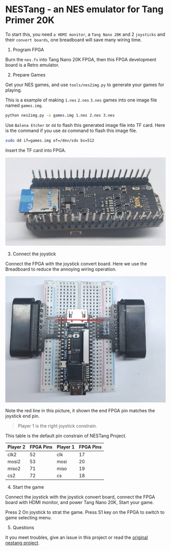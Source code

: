 # NESTang - an NES emulator for Tang Primer 20K

To start this, you need `a HDMI monitor`, a `Tang Nano 20K` and 2 `joysticks` and their `convert boards`, one breadboard will save many wiring time.

1. Program FPGA

Burn the `nes.fs` into Tang Nano 20K FPGA, then this FPGA development board is a Retro emulator.

2. Prepare Games

Get your NES games, and use `tools/nes2img.py` to generate your games for playing.

This is a example of making `1.nes` `2.nes` `3.nes` games into one image file named `games.img`.

```bash
python nes2img.py -o games.img 1.nes 2.nes 3.nes
```

Use `Balena Etcher` or `dd` to flash this generated image file into TF card. Here is the command if you use `dd` command to flash this image file.

```bash
sudo dd if=games.img of=/dev/sdx bs=512
```

Insert the TF card into FPGA.

![nes_tang_tf_card_onsert](./../.assets/nes_tang_tf_card_onsert.jpg)

3. Connect the joystick

Connect the FPGA with the joystick convert board. Here we use the Breadboard to reduce the annoying wiring operation.

![nes_tang_breadboard_connecting](./../.assets/nes_tang_breadboard_connecting.jpg)

Note the red line in this picture, it shown the end FPGA pin matches the joystick end pin.

> Player 1 is the right joystick constrain.

This table is the default pin constrain of NESTang Project.

| Player 2 | FPGA Pins | Player 1 | FPGA Pins |
| -------- | --------- | -------- | --------- |
| clk2     | 52        | clk      | 17        |
| mosi2    | 53        | mosi     | 20        |
| miso2    | 71        | miso     | 19        |
| cs2      | 72        | cs       | 18        |

4. Start the game

Connect the joystick with the joystick convert board, connect the FPGA board with HDMI monitor, and power Tang Nano 20K, Start your game.

Press 2 On joystick to strat the game.
Press S1 key on the FPGA to switch to game selecting menu.

5. Questions

It you meet troubles, give an issue in this project or read the [original nestang project](https://github.com/nand2mario/nestang).